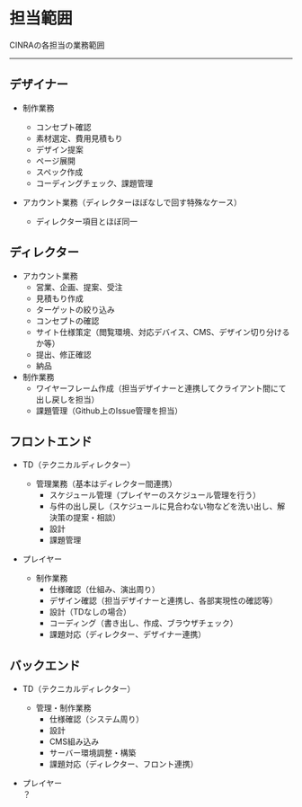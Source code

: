 # 担当範囲

CINRAの各担当の業務範囲

---

## デザイナー

- 制作業務
  - コンセプト確認
  - 素材選定、費用見積もり
  - デザイン提案
  - ページ展開
  - スペック作成
  - コーディングチェック、課題管理

- アカウント業務（ディレクターほぼなしで回す特殊なケース）
  - ディレクター項目とほぼ同一

## ディレクター

- アカウント業務
  - 営業、企画、提案、受注
  - 見積もり作成
  - ターゲットの絞り込み
  - コンセプトの確認
  - サイト仕様策定（閲覧環境、対応デバイス、CMS、デザイン切り分けるか等）
  - 提出、修正確認
  - 納品
- 制作業務
  - ワイヤーフレーム作成（担当デザイナーと連携してクライアント間にて出し戻しを担当）
  - 課題管理（Github上のIssue管理を担当）

## フロントエンド

- TD（テクニカルディレクター）
  - 管理業務（基本はディレクター間連携）
    - スケジュール管理（プレイヤーのスケジュール管理を行う）
    - 与件の出し戻し（スケジュールに見合わない物などを洗い出し、解決策の提案・相談）
    - 設計
    - 課題管理

- プレイヤー
  - 制作業務
    - 仕様確認（仕組み、演出周り）
    - デザイン確認（担当デザイナーと連携し、各部実現性の確認等）
    - 設計（TDなしの場合）
    - コーディング（書き出し、作成、ブラウザチェック）
    - 課題対応（ディレクター、デザイナー連携）

## バックエンド

- TD（テクニカルディレクター）
  - 管理・制作業務
    - 仕様確認（システム周り）
    - 設計
    - CMS組み込み
    - サーバー環境調整・構築
    - 課題対応（ディレクター、フロント連携）

- プレイヤー  
？